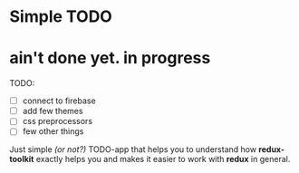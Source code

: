 # Simple TODO

# ain't done yet. in progress

TODO:

- [ ] connect to firebase
- [ ] add few themes
- [ ] css preprocessors
- [ ] few other things

Just simple _(or not?)_ TODO-app that helps you to understand how **redux-toolkit** exactly helps you and makes it easier to work with **redux** in general.
